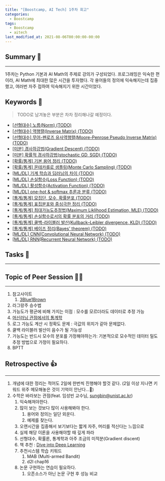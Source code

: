 ```yaml
---
title: "[Boostcamp, AI Tech] 1주차 회고"
categories:
  - Boostcamp
tags:
  - Boostcamp
  - aitech
last_modified_at: 2021-08-06T00:00:00-00:00
---
```



## Summary 🤙
---
1주차는 Python 기본과 AI Math의 주제로 강의가 구성되었다. 프로그래밍은 익숙한 편이라, AI Math에 최대한 많은 시간을 투자했다. 각 용어들의 정의에 익숙해지는데 집중했고, 여러번 자주 접하여 익숙해지기 위한 시간이었다.   

## Keywords 👀     
> TODO로 남겨놓은 부분은 차차 정리해나갈 예정이다.

  * [[선형대수] 노름(Norm) (TODO)](#)
  * [[선형대수] 역행렬(Inverse Matrix) (TODO)](#)
  * [[선형대수] 무어-펜로즈 유사역행렬(Moore-Penrose Pseudo Inverse Matrix) (TODO)](#)
  * [[미분] 경사하강법(Gradient Descent) (TODO)](#)
  * [[미분] 확률적 경사하강법(stochastic GD, SGD) (TODO)](#)
  * [[확률/통계] 기본 용어 정리 (TODO)](#)
  * [[확률/통계] 몬테카를로 샘플링(Monte Carlo Sampling) (TODO)](#)
  * [[ML/DL] 기계 학습과 딥러닝의 차이 (TODO)](#)
  * [[ML/DL] 손실함수(Loss Function) (TODO)](#)
  * [[ML/DL] 활성함수(Activation Function) (TODO)](#)
  * [[ML/DL] one-hot & softmax 추론과 분류 (TODO)](#)
  * [[통계/통계] 모집단, 모수, 확률분포 (TODO)](#)
  * [[통계/통계] 표집분포와 중심극한 정리 (TODO)](#)
  * [[통계/통계] 최대가능도추정법(Maximum Liklihood Estimation, MLE) (TODO)](#)
  * [[통계/통계] 손실함수로서의 확률 분포의 거리 (TODO)](#)
  * [[통계/통계] 쿨백-라이블러 발산(Kullback–Leibler divergence, KLD) (TODO)](#)
  * [[통계/통계] 베이즈 정리(Bayes' theorem) (TODO)](#)
  * [[ML/DL] CNN(Convolutional Neural Network) (TODO)](#)
  * [[ML/DL] RNN(Recurrent Neural Network) (TODO)](#)

## Tasks 🤷
---


## Topic of Peer Session  🧑‍🏫
---
1. 참고사이트
   1. [3Blue1Brown](https://www.youtube.com/channel/UCYO_jab_esuFRV4b17AJtAw)
2. 라그랑주 승수법
3. 가능도가 평균에 비해 가지는 이점 : 모수를 모르더라도 데이터로 추정 가능
4. [머신러닝 관점에서의 통계학](https://devkihyun.github.io/study/Machine-learining-and-Probability/)
5. 로그 가능도 계산 시 정확도 문제 : 극값의 위치가 같아 문제없다. 
6. 쿨백 라이블러 발산이 음수가 될 가능성
7. 가능도는 반드시 모수의 분포를 가정해야하는가: 기본적으로 모수적인 데이터 밀도 추정 방법으로 가정이 필요하다.
8. BPTT

## Retrospective 👍
---
1. 개념에 대한 정리는 적어도 2일에 한번씩 진행해야 할것 같다. (2일 이상 지나면 키워드 위주 메모해놓은 것이 기억이 안난다...👀)   
2. 수학은 바라보는 관점(feat. 임성빈 교수님, sungbin@unist.ac.kr)
   1. 익숙해져야한다.
   2. 많이 보는 것보다 많이 사용해봐야 한다.
      1. 용어와 정의는 일단 외운다.
      2. 예제를 찾는다.
   3. 오랜시간을 집중해서 보기보다는 짧게 자주, 머리를 적신다는 느낌으로
   4. 실제 해당 이론을 사용해야할 때 깊게 파라
   5. 선형대수, 확률론, 통계학과 아주 조금의 미적분(Gradient discent)
   6. 책 추천 : [Dive into Deep Learning](https://d2l.ai)
   7. 추천시스템 학습 키워드 
      1. MAB (Multi-armed Bandit)
      2. d2l chap16
   8. 논문 구현하는 연습이 필요하다.
      1. 오픈소스가 아닌 논문 구현 후 성능 비교